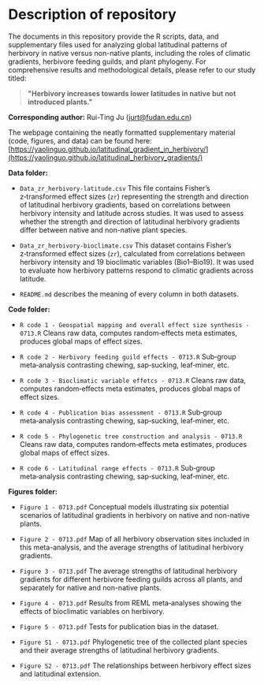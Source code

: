 # Description of repository

The documents in this repository provide the R scripts, data, and supplementary files used for analyzing global latitudinal patterns of herbivory in native versus non-native plants, including the roles of climatic gradients, herbivore feeding guilds, and plant phylogeny. For comprehensive results and methodological details, please refer to our study titled:

> **"Herbivory increases towards lower latitudes in native but not introduced plants."**

**Corresponding author:** Rui-Ting Ju ([jurt@fudan.edu.cn](mailto:jurt@fudan.edu.cn))   

The webpage containing the neatly formatted supplementary material (code, figures, and data) can be found here:  
[https://yaolinguo.github.io/latitudinal_gradient_in_herbivory/](https://yaolinguo.github.io/latitudinal_herbivory_gradients/)

**Data folder:**

- `Data_zr_herbivory-latitude.csv`   This file contains Fisher’s z‑transformed effect sizes (`zr`) representing the strength and direction of latitudinal herbivory gradients, based on correlations between herbivory intensity and latitude across studies. It was used to assess whether the strength and direction of latitudinal herbivory gradients differ between native and non-native plant species.
  
- `Data_zr_herbivory-bioclimate.csv`  This dataset contains Fisher’s z‑transformed effect sizes (`zr`), calculated from correlations between herbivory intensity and 19 bioclimatic variables (Bio1–Bio19). It was used to evaluate how herbivory patterns respond to climatic gradients across latitude.

- `README.md`  describes the meaning of every column in both datasets.

**Code folder:**

- `R code 1 - Geospatial mapping and overall effect size synthesis - 0713.R`  Cleans raw data, computes random‑effects meta estimates, produces global maps of effect sizes.

- `R code 2 - Herbivory feeding guild effects - 0713.R`  Sub‑group meta‑analysis contrasting chewing, sap‑sucking, leaf‑miner, etc.

- `R code 3 - Bioclimatic variable effetcs - 0713.R`  Cleans raw data, computes random‑effects meta estimates, produces global maps of effect sizes.

- `R code 4 - Publication bias assessment - 0713.R`  Sub‑group meta‑analysis contrasting chewing, sap‑sucking, leaf‑miner, etc.

- `R code 5 - Phylogenetic tree construction and analysis - 0713.R`  Cleans raw data, computes random‑effects meta estimates, produces global maps of effect sizes.

- `R code 6 - Latitudinal range effects - 0713.R`  Sub‑group meta‑analysis contrasting chewing, sap‑sucking, leaf‑miner, etc.

**Figures folder:**

- `Figure 1 - 0713.pdf`  Conceptual models illustrating six potential scenarios of latitudinal gradients in herbivory on native and non-native plants.

- `Figure 2 - 0713.pdf`  Map of all herbivory observation sites included in this meta-analysis, and the average strengths of latitudinal herbivory gradients.

- `Figure 3 - 0713.pdf`  The average strengths of latitudinal herbivory gradients for different herbivore feeding guilds across all plants, and separately for native and non-native plants.

- `Figure 4 - 0713.pdf`  Results from REML meta‑analyses showing the effects of bioclimatic variables on herbivory.
  
- `Figure 5 - 0713.pdf`  Tests for publication bias in the dataset.
       
- `Figure S1 - 0713.pdf`  Phylogenetic tree of the collected plant species and their average strengths of latitudinal herbivory gradients.
         
- `Figure S2 - 0713.pdf`  The relationships between herbivory effect sizes and latitudinal extension.
